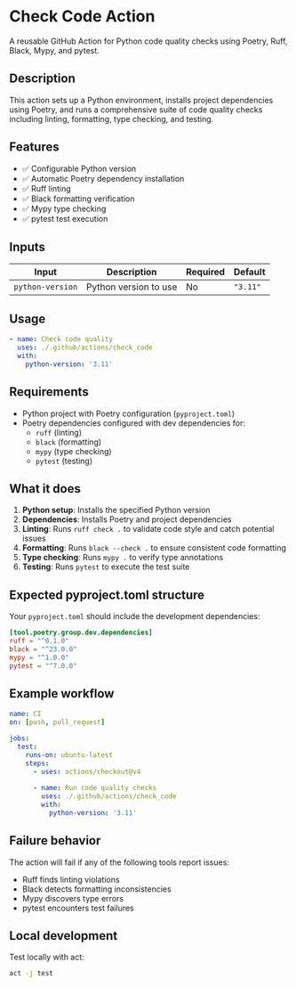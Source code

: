 # Check Code Action

A reusable GitHub Action for Python code quality checks using Poetry, Ruff, Black, Mypy, and pytest.

## Description

This action sets up a Python environment, installs project dependencies using Poetry, and runs a comprehensive suite of code quality checks including linting, formatting, type checking, and testing.

## Features

- ✅ Configurable Python version
- ✅ Automatic Poetry dependency installation
- ✅ Ruff linting
- ✅ Black formatting verification
- ✅ Mypy type checking
- ✅ pytest test execution

## Inputs

| Input | Description | Required | Default |
|-------|-------------|----------|---------|
| `python-version` | Python version to use | No | `"3.11"` |

## Usage

```yaml
- name: Check code quality
  uses: ./.github/actions/check_code
  with:
    python-version: '3.11'
```

## Requirements

- Python project with Poetry configuration (`pyproject.toml`)
- Poetry dependencies configured with dev dependencies for:
  - `ruff` (linting)
  - `black` (formatting)
  - `mypy` (type checking)
  - `pytest` (testing)

## What it does

1. **Python setup**: Installs the specified Python version
2. **Dependencies**: Installs Poetry and project dependencies
3. **Linting**: Runs `ruff check .` to validate code style and catch potential issues
4. **Formatting**: Runs `black --check .` to ensure consistent code formatting
5. **Type checking**: Runs `mypy .` to verify type annotations
6. **Testing**: Runs `pytest` to execute the test suite

## Expected pyproject.toml structure

Your `pyproject.toml` should include the development dependencies:

```toml
[tool.poetry.group.dev.dependencies]
ruff = "^0.1.0"
black = "^23.0.0"
mypy = "^1.0.0"
pytest = "^7.0.0"
```

## Example workflow

```yaml
name: CI
on: [push, pull_request]

jobs:
  test:
    runs-on: ubuntu-latest
    steps:
      - uses: actions/checkout@v4
      
      - name: Run code quality checks
        uses: ./.github/actions/check_code
        with:
          python-version: '3.11'
```

## Failure behavior

The action will fail if any of the following tools report issues:
- Ruff finds linting violations
- Black detects formatting inconsistencies
- Mypy discovers type errors
- pytest encounters test failures

## Local development

Test locally with act:

```bash
act -j test
```
